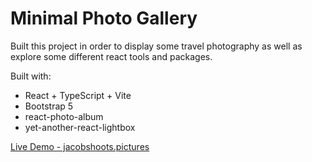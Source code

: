 # Minimal Photo Gallery

Built this project in order to display some travel photography as well as explore some different react tools and packages.

Built with:

- React + TypeScript + Vite
- Bootstrap 5
- react-photo-album
- yet-another-react-lightbox

[Live Demo - jacobshoots.pictures](https://jacobshoots.pictures)
